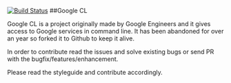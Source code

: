 [![Build Status](https://travis-ci.org/vinitcool76/googlecl.png?branch=master)](https://travis-ci.org/vinitcool76/googlecl)
##Google CL

Google CL is a project originally made by Google Engineers and it gives access to Google services in command line. It has been abandoned for over an year so forked it to Github to keep it alive. 


In order to contribute read the issues and solve existing bugs or send PR with the bugfix/features/enhancement. 

Please read the styleguide and contribute accordingly.



